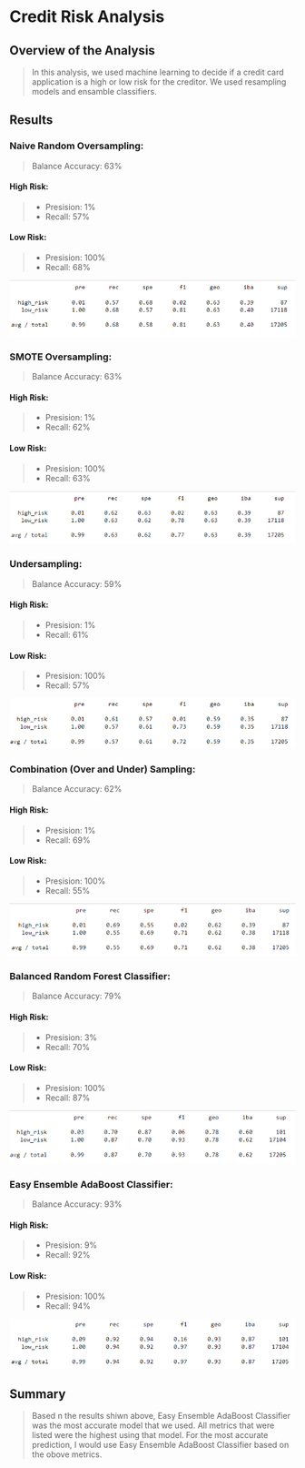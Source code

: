 # Credit Risk Analysis

## Overview of the Analysis
> In this analysis, we used machine learning to decide if a credit card application is a high or low risk for the creditor. We used resampling models and ensamble classifiers. 
## Results

### Naive Random Oversampling: 
> Balance Accuracy: 63%
#### High Risk:
> - Presision: 1%
> - Recall: 57%
#### Low Risk:
> - Presision: 100% 
> - Recall: 68%

![Naive Random Oversampling](https://github.com/rulamia/Credit_Risk_Analysis/blob/main/Resources/Naive%20Random%20Oversampling.PNG)

### SMOTE Oversampling: 
> Balance Accuracy: 63%
#### High Risk:
> - Presision: 1%
> - Recall: 62%
#### Low Risk:
> - Presision: 100%
> - Recall: 63%

![SMOTE Oversampling](https://github.com/rulamia/Credit_Risk_Analysis/blob/main/Resources/SMOTE%20Oversampling.PNG)

### Undersampling: 
> Balance Accuracy: 59%
#### High Risk:
> - Presision: 1%
> - Recall: 61%
#### Low Risk:
> - Presision: 100%
> - Recall: 57%

![Undersampling](https://github.com/rulamia/Credit_Risk_Analysis/blob/main/Resources/Undersampling.PNG)

### Combination (Over and Under) Sampling: 
> Balance Accuracy: 62%
#### High Risk:
> - Presision: 1%
> - Recall: 69%
#### Low Risk:
> - Presision: 100%
> - Recall: 55%

![Combination Over and Under Sampling](https://github.com/rulamia/Credit_Risk_Analysis/blob/main/Resources/Combination%20Over%20and%20Under%20Sampling.PNG)

### Balanced Random Forest Classifier: 
> Balance Accuracy: 79%
#### High Risk:
> - Presision: 3%
> - Recall: 70%
#### Low Risk:
> - Presision: 100%
> - Recall: 87%

![Balanced Random Forest Classifier](https://github.com/rulamia/Credit_Risk_Analysis/blob/main/Resources/Balanced%20Random%20Forest%20Classifier.PNG)

### Easy Ensemble AdaBoost Classifier: 
> Balance Accuracy: 93%
#### High Risk:
> - Presision: 9%
> - Recall: 92%
#### Low Risk:
> - Presision: 100%
> - Recall: 94%

![Easy Ensemble AdaBoost Classifier](https://github.com/rulamia/Credit_Risk_Analysis/blob/main/Resources/Easy%20Ensemble%20AdaBoost%20Classifier.PNG)


## Summary
> Based n the results shiwn above, Easy Ensemble AdaBoost Classifier was the most accurate model that we used. All metrics that were listed were the highest using that model. For the most accurate prediction, I would use Easy Ensemble AdaBoost Classifier based on the obove metrics. 
